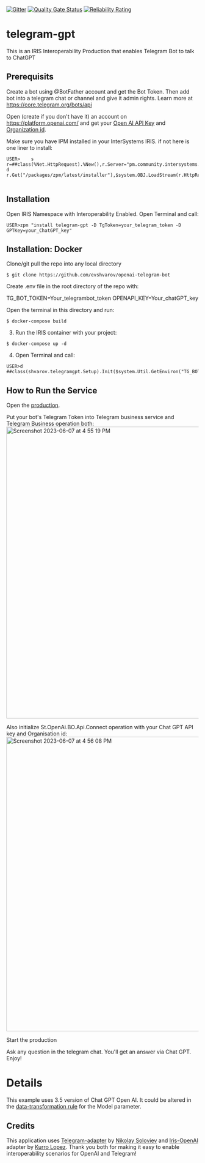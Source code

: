  [![Gitter](https://img.shields.io/badge/Available%20on-Intersystems%20Open%20Exchange-00b2a9.svg)](https://openexchange.intersystems.com/package/iris-interoperability-template)
 [![Quality Gate Status](https://community.objectscriptquality.com/api/project_badges/measure?project=intersystems_iris_community%2Firis-interoperability-template&metric=alert_status)](https://community.objectscriptquality.com/dashboard?id=intersystems_iris_community%2Firis-interoperability-template)
 [![Reliability Rating](https://community.objectscriptquality.com/api/project_badges/measure?project=intersystems_iris_community%2Firis-interoperability-template&metric=reliability_rating)](https://community.objectscriptquality.com/dashboard?id=intersystems_iris_community%2Firis-interoperability-template)
# telegram-gpt
This is an IRIS Interoperability Production that enables Telegram Bot to talk to ChatGPT
## Prerequisits

Create a bot using @BotFather account and get the Bot Token. Then add bot into a telegram chat or channel and give it admin rights.
Learn more at https://core.telegram.org/bots/api

Open (create if you don't have it) an account on https://platform.openai.com/ and get your [Open AI API Key](https://platform.openai.com/account/api-keys) and [Organization id](https://platform.openai.com/account/org-settings).

Make sure you have IPM installed in your InterSystems IRIS. if not here is one liner to install:
```
USER>    s r=##class(%Net.HttpRequest).%New(),r.Server="pm.community.intersystems.com",r.SSLConfiguration="ISC.FeatureTracker.SSL.Config" d r.Get("/packages/zpm/latest/installer"),$system.OBJ.LoadStream(r.HttpResponse.Data,"c")


```

## Installation

Open IRIS Namespace with Interoperability Enabled.
Open Terminal and call:
```
USER>zpm "install telegram-gpt -D TgToken=your_telegram_token -D GPTKey=your_ChatGPT_key"
```
## Installation: Docker
Clone/git pull the repo into any local directory

```
$ git clone https://github.com/evshvarov/openai-telegram-bot
```

Create .env file in the root directory of the repo with:

TG_BOT_TOKEN=Your_telegrambot_token
OPENAPI_KEY=Your_chatGPT_key


Open the terminal in this directory and run:

```
$ docker-compose build
```

3. Run the IRIS container with your project:

```
$ docker-compose up -d
```

4. Open Terminal and call:

```
USER>d ##class(shvarov.telegramgpt.Setup).Init($system.Util.GetEnviron("TG_BOT_TOKEN"),$system.Util.GetEnviron("OPENAPI_KEY"))
```

## How to Run the Service

Open the [production](http://localhost:52797/csp/user/EnsPortal.ProductionConfig.zen?PRODUCTION=shvarov.telegramgpt.i14y.TgGptProduction).

Put your bot's Telegram Token into Telegram business service and Telegram Business operation both:
<img width="763" alt="Screenshot 2023-06-07 at 4 55 19 PM" src="https://github.com/evshvarov/openai-telegram-bot/assets/2781759/21459de3-0496-4f69-9374-2fc40518e5c3">


Also initialize St.OpenAi.BO.Api.Connect operation with your Chat GPT API key and Organisation id:
<img width="770" alt="Screenshot 2023-06-07 at 4 56 08 PM" src="https://github.com/evshvarov/openai-telegram-bot/assets/2781759/edae4e49-3b1b-49c4-9763-19901e9b490e">

Start the production

Ask any question in the telegram chat. You'll get an answer via Chat GPT.
Enjoy!

# Details
This example uses 3.5 version of Chat GPT Open AI. It could be altered in the [data-transformation rule](http://localhost:52797/csp/user/EnsPortal.DTLEditor.zen?DT=shvarov.telegptchat.i14y.Tg2Gpt.dtl) for the Model parameter.

## Credits

This application uses [Telegram-adapter](https://openexchange.intersystems.com/package/Telegram-adapter) by [Nikolay Soloviev](https://openexchange.intersystems.com/user/Nikolay%20Solovyev/PdgTNFsHyQu1qL02CS4BfFYIs) and [Iris-OpenAI](https://openexchange.intersystems.com/package/iris-openai) adapter by [Kurro Lopez](https://openexchange.intersystems.com/user/Francisco%20L%C3%B3pez/n8nIarmmcBVMySIjS3ukc2Mp9w).
Thank you both for making it easy to enable interoperability scenarios for OpenAI and Telegram!

